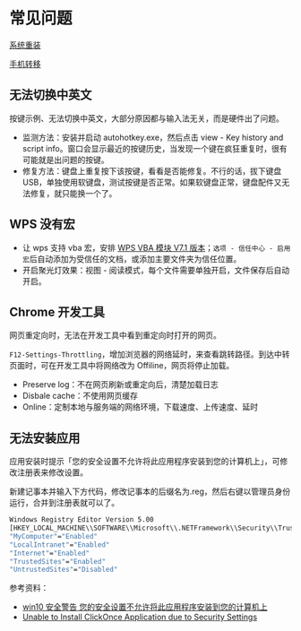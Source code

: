# 常见问题

[系统重装](https://www.notion.so/1d39bfe3163d4f87a43c9fe2c80aeec0)

[手机转移](https://www.notion.so/e05a1befaf974e9d931fbd5de9cfa2b9)

## 无法切换中英文

按键示例、无法切换中英文，大部分原因都与输入法无关，而是硬件出了问题。

- 监测方法：安装并启动 autohotkey.exe，然后点击 view - Key history and script info。窗口会显示最近的按键历史，当发现一个键在疯狂重复时，很有可能就是出问题的按键。
- 修复方法：键盘上重复按下该按键，看看是否能修复。不行的话，拔下键盘 USB，单独使用软键盘，测试按键是否正常。如果软键盘正常，键盘配件又无法修复，就只能换一个了。

## WPS 没有宏

- 让 wps 支持 vba 宏，安排 [WPS VBA 模块 V7.1 版本](https://www.jyrd.com/media/6490.html)；`选项 - 信任中心 - 启用宏`后自动添加为受信任的文档，或添加主要文件夹为信任位置。
- 开启聚光灯效果：视图 - 阅读模式，每个文件需要单独开启，文件保存后自动开启。

## Chrome 开发工具

网页重定向时，无法在开发工具中看到重定向时打开的网页。

`F12-Settings-Throttling`，增加浏览器的网络延时，来查看跳转路径。到达中转页面时，可在开发工具中将网络改为 Offiline，网页将停止加载。

- Preserve log：不在网页刷新或重定向后，清楚加载日志
- Disbale cache：不使用网页缓存
- Online：定制本地与服务端的网络环境，下载速度、上传速度、延时

## 无法安装应用

应用安装时提示「您的安全设置不允许将此应用程序安装到您的计算机上」，可修改注册表来修改设置。

新建记事本并输入下方代码，修改记事本的后缀名为.reg，然后右键以管理员身份运行，合并到注册表就可以了。

```bash
Windows Registry Editor Version 5.00
[HKEY_LOCAL_MACHINE\\SOFTWARE\\Microsoft\\.NETFramework\\Security\\TrustManager\\PromptingLevel]
"MyComputer"="Enabled"
"LocalIntranet"="Enabled"
"Internet"="Enabled"
"TrustedSites"="Enabled"
"UntrustedSites"="Disabled"
```

参考资料：

- [win10 安全警告 您的安全设置不允许将此应用程序安装到您的计算机上](https://zhidao.baidu.com/question/2058641536827425507.html)
- [Unable to Install ClickOnce Application due to Security Settings](https://superuser.com/questions/1252575/unable-to-install-clickonce-application-due-to-security-settings-windows-10)
